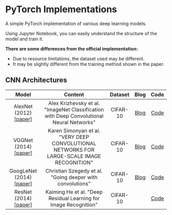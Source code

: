 # PyTorch Implementations

A simple PyTorch implementation of various deep learning models.

Using Jupyter Notebook, you can easily understand the structure of the model and train it.

**There are some differences from the official implementation:**
- Due to resource limitations, the dataset used may be different.
- It may be slightly different from the training method shown in the paper.

## CNN Architectures

| **Model** | **Content** | **Dataset** | **Blog** | **Code** |
|:---------:|:-----------:|:-----------:|:--------:|:--------:|
| AlexNet (2012) [[paper]](https://proceedings.neurips.cc/paper/2012/file/c399862d3b9d6b76c8436e924a68c45b-Paper.pdf) | Alex Krizhevsky et al. "ImageNet Classification with Deep Convolutional Neural Networks" | CIFAR-10 | [Blog](https://devlee247.com/papers/2022-06-13-alexnet/) | [Code](CNN/AlexNet.ipynb) |
| VGGNet (2014) [[paper]](https://arxiv.org/pdf/1409.1556.pdf) | Karen Simonyan et al. "VERY DEEP CONVOLUTIONAL NETWORKS FOR LARGE-SCALE IMAGE RECOGNITION" | CIFAR-10 | [Blog](https://devlee247.com/papers/2022-06-16-vggnet/) | [Code](CNN/VGGNet.ipynb) |
| GoogLeNet (2014) [[paper]](https://arxiv.org/pdf/1409.4842.pdf) | Christian Szegedy et al. "Going deeper with convolutions" | CIFAR-10 | [Blog](https://devlee247.com/papers/2022-06-20-googlenet/) | [Code](CNN/GoogLeNet.ipynb) |
| ResNet (2014) [[paper]](https://arxiv.org/pdf/1512.03385.pdf) | Kaiming He et al. "Deep Residual Learning for Image Recognition" | CIFAR-10 |  | [Code](CNN/ResNet.ipynb) |